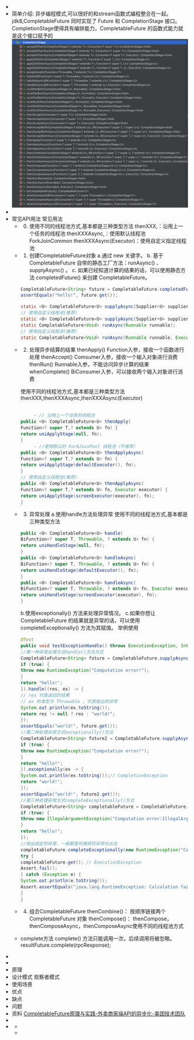 -
- 简单介绍:
  异步编程模式,可以很好的和stream函数式编程整合在一起。
  jdk8,CompletableFuture 同时实现了 Future 和 CompletionStage 接口。
  CompletionStage使得具有编排能力，CompletableFuture 的函数式能力就是这个接口赋予的
  ![截屏2022-06-06 下午7.56.25.png](../assets/截屏2022-06-06_下午7.56.25_1654516605098_0.png)
-
- 常见API用法
  常见用法
	- 0. 使用不同的线程池方式,基本都是三种类型方法
	  thenXXX,：沿用上一个任务的线程池
	  thenXXXAsync,：使用默认线程池ForkJoinCommon
	  thenXXXAsync(Executor)：使用自定义指定线程池
	- 1. 创建CompletableFuture对象
	   a.通过 new 关键字。
	   b. 基于 CompletableFuture 自带的静态工厂方法：runAsync() 、supplyAsync() 。
	   c. 如果已经知道计算的结果的话，可以使用静态方法 completedFuture() 来创建 CompletableFuture。
	   ``` java
	   CompletableFuture<String> future = CompletableFuture.completedFuture("hello!");
	   assertEquals("hello!", future.get());
	   ```
	   ``` java
	   static <U> CompletableFuture<U> supplyAsync(Supplier<U> supplier);
	   // 使用自定义线程池(推荐)
	   static <U> CompletableFuture<U> supplyAsync(Supplier<U> supplier, Executor executor);
	   static CompletableFuture<Void> runAsync(Runnable runnable);
	   // 使用自定义线程池(推荐)
	   static CompletableFuture<Void> runAsync(Runnable runnable, Executor executor);
	   ```
	- 2. 处理异步结算的结果
	   thenApply() Function入参，接收一个函数进行处理
	   thenAccept() Comsumer入参，接收一个输入对象进行消费
	   thenRun() Runnable入参，不能访问异步计算的结果
	   whenComplete() BiConsumer入参，可以接收两个输入对象进行消费
	  
	   使用不同的线程池方式,基本都是三种类型方法
	   thenXXX,thenXXXAsync,thenXXXAsync(Executor)
	   ```java
	  
	  		- // 沿用上一个任务的线程池
	   public <U> CompletableFuture<U> thenApply(
	   Function<? super T,? extends U> fn) {
	   return uniApplyStage(null, fn);
	   }
	  		- //使用默认的 ForkJoinPool 线程池（不推荐）
	   public <U> CompletableFuture<U> thenApplyAsync(
	   Function<? super T,? extends U> fn) {
	   return uniApplyStage(defaultExecutor(), fn);
	   }
	   // 使用自定义线程池(推荐)
	   public <U> CompletableFuture<U> thenApplyAsync(
	   Function<? super T,? extends U> fn, Executor executor) {
	   return uniApplyStage(screenExecutor(executor), fn);
	   }
	   ```
	- 3. 异常处理
	    a.使用handle方法处理异常 使用不同的线程池方式,基本都是三种类型方法 
	   ```java
	   public <U> CompletableFuture<U> handle(
	   BiFunction<? super T, Throwable, ? extends U> fn) {
	   return uniHandleStage(null, fn);
	   }
	   public <U> CompletableFuture<U> handleAsync(
	   BiFunction<? super T, Throwable, ? extends U> fn) {
	   return uniHandleStage(defaultExecutor(), fn);
	   }
	   public <U> CompletableFuture<U> handleAsync(
	   BiFunction<? super T, Throwable, ? extends U> fn, Executor executor) {
	   return uniHandleStage(screenExecutor(executor), fn);
	   }
	   ```
	    b.使用exceptionally() 方法来处理异常情况。
	    c.如果你想让CompletableFuture 的结果就是异常的话，可以使用 completeExceptionally() 方法为其赋值。
	    举例使用
	   ```java
	   @Test
	   public void testExceptionHandle() throws ExecutionException, InterruptedException {
	   //第一种异常处理方法handle()方法方式
	   CompletableFuture<String> future = CompletableFuture.supplyAsync(() -> {
	   if (true) {
	   throw new RuntimeException("Computation error!");
	   }
	   return "hello!";
	   }).handle((res, ex) -> {
	   // res 代表返回的结果
	   // ex 的类型为 Throwable ，代表抛出的异常
	   System.out.println(ex.toString());
	   return res != null ? res : "world!";
	   });
	   assertEquals("world!", future.get());
	  //第二种处理异常方式exceptionally()方法
	   CompletableFuture<String> future2 = CompletableFuture.supplyAsync(() -> {
	   if (true) {
	   throw new RuntimeException("Computation error!");
	   }
	   return "hello!";
	   }).exceptionally(ex -> {
	   System.out.println(ex.toString());// CompletionException
	   return "world!";
	   });
	   assertEquals("world!", future2.get());
	  //第三种处理异常方式completeExceptionally()方式
	   CompletableFuture<String> completableFuture = CompletableFuture.supplyAsync(() -> {
	   if (true) {
	   throw new IllegalArgumentException("Computation error:IllegalArgumentException");
	   }
	   return "hello!";
	   });
	   //抛出指定的异常，一般都是将捕获的异常吐出去
	   completableFuture.completeExceptionally(new RuntimeException("Calculation failed!"));
	   try {
	   completableFuture.get(); // ExecutionException
	   Assert.fail();
	   } catch (Exception e) {
	   System.out.println(e.toString());
	   Assert.assertEquals("java.lang.RuntimeException: Calculation failed!", e.getMessage());
	   }
	  }
	   ```
	- 4. 组合CompletableFuture
	  thenCombine()： 按顺序链接两个 CompletableFuture 对象
	  thenCompose()：
	  thenCompose，thenComposeAsync，thenComposeAsync使用不同的线程池方式
	- complete方法
	  complete() 方法只能调用一次，后续调用将被忽略。
	  resultFuture.complete(rpcResponse);
-
-
- 原理
- 设计模式
  观察者模式
- 使用场景
- 优点
- 缺点
- 问题
- 资料
  [CompletableFuture原理与实践-外卖商家端API的异步化-美团技术团队](https://mp.weixin.qq.com/s/GQGidprakfticYnbVYVYGQ)
-
-
	-
	-